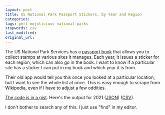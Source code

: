 ```yaml
---
layout: post
title: US National Park Passport Stickers, by Year and Region
categories:
tags: perl mojolicious national-parks
stopwords: csv
last_modified:
original_url:
---
```


The US National Park Services has a [passport book](https://shop.americasnationalparks.org/store/category/30/278/Passport-Books/) that allows you to collect stamps at various sites it manages. Each year, it issues a sticker for each region, which can also go in the book. I want to know if a particular site has a sticker I can put in my book and which year it is from.

Their old app would tell you this once you looked at a particular location, but I want to see the whole list at once. This is easy enough to scrape from Wikipedia, even if I have to adjust a few oddities.

[The code is in a gist](https://gist.github.com/briandfoy/3cb38067e4fe8a983abe66e26fb376d2). Here's the output for 2021 ([JSON](/downloads/nps_passport_stamps.json)) ([CSV](/downloads/nps_passport_stamps.csv)).

I don't bother to search any of this. I just use "find" in my editor.

<script src="https://gist.github.com/briandfoy/3cb38067e4fe8a983abe66e26fb376d2.js"></script>
